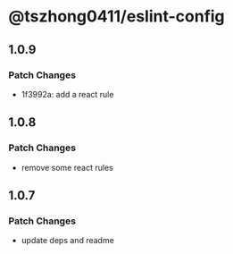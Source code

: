 # @tszhong0411/eslint-config

## 1.0.9

### Patch Changes

- 1f3992a: add a react rule

## 1.0.8

### Patch Changes

- remove some react rules

## 1.0.7

### Patch Changes

- update deps and readme
